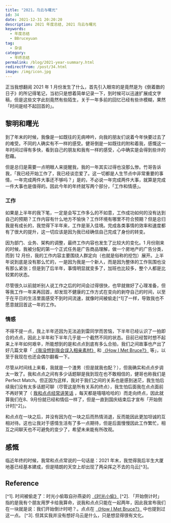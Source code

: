 ```yaml
---
title: "2021，乌云与曙光"
id: 34
date: 2021-12-31 20:20:20
description: 2021 年度总结, 2021 乌云与曙光
keywords:
  - 年度总结
  - BBruceyuan
tag:
  - 杂谈
category:
  - 年终总结
permalink: /blog/2021-year-summary.html
redirectFrom: /post/34.html
image: /img/icon.jpg
---
```


正当我想翻阅 2021 年 1 月份发生了什么，首先引入眼帘的是竟然是为《倒着数的日子》的所记得笔记，当初只是想着简单记录一下，到时候可以迅速扩展成文字稿，但是这些文字此刻竟然有些陌生，关于一年多前的回忆已经有些许模糊，果然「时间是经不起回首的」。

## 黎明和曙光

到了年末的时候，我像是一如既往的无病呻吟，向我的朋友们说着今年快要过去了的难受。不同的人确实有不一样的感受。健哥倒是一如既往的附和着我，感慨这一年时间过得有多快，看到自己的朋友和我有一样的感受，心中确实是会得到些许的慰藉。

但是总归是需要一点明眼人来提醒我，我的一年其实过得也没那么惨。竹哥告诉我，「我已经开始工作了，我已经谈恋爱了。这一切都是人生节点中非常重要的事情，一年完成两件大事还不够吗？」是的，不必说一年完成两件大事，就算是完成一件大事也是值得的。因此今年的年终就写两个部分，「工作和情感」。

### 工作

如果是上半年的我下笔，一定是会写工作多么的不如意，工作成功如何的没有达到自己的预期？工作内容有什么地方不愉快？工作环境有哪里不符合预期？但是总归我是有成长的，我觉得下半年来，工作是渐入佳境。完成各类事情的效率和速度都有了很大的提升，这一切应该是因为我已经确信自己完成了身份的转变。

因为部门、业务、架构的调整，最终工作内容也发生了比较大的变化。1 月份刚来的时候，我被分配的第一个正式任务是广告商品理解，做一个房地产的广告分类，而到 12 月份，我的工作内容主要围绕人群定向（也就是俗称的挖包）展开。上半年说到底是没有那么忙的，一是因为我是一个新人，而是因为整体的工作氛围也没有那么紧张；但是到了后半年，事情明显就变多了，加班也比较多，整个人都是比较累的状态。

尽管很久以前就听别人说工作之后的时间会过得很快，也早就做好了心理准备，但等我工作一年来再回首，却发现不健康的工作方式在变向的剥夺自己的时间，以至于在平日的生活里面感受不到时间流速，就像时间被偷走[^1]了一样，导致我也不愿意就回首这一年的工作。

### 情感

不得不提一点，我上半年还因为无法追到雷同学而苦恼，下半年已经认识了一拍即合的点点，因此上半年和下半年几乎是一个截然不同的状态。目前已经暂时想不起来上半年如何艰辛，所能想到的是和点点到底有多么合拍，我们之间故事也产出了好几篇文章「 [《我没想到我会误入相亲素材》](https://bruceyuan.com/post/28.html) 和 [《How I Met Bruce?》](https://bruceyuan.com/post/32.html) 等」，以至于我现在也还会偶尔翻看一下。

尽管从时间线上来看，我就是一个渣男（但是就我也配？），但我确实和点点步调太一致了。我和点点之间有多少话题聊是我到现在也不敢相信的，健哥也称我们是 Perfect Match。但正因为这样，我对于我们之间的关系也是感到迷茫，我生怕后续我们没有太多话题可聊（尽管这是所有关系的终点），我生怕后面我在点点面前不再好笑了（ [我和点点经常讲笑话](https://bruceyuan.com/post/31.html) ，每天都是嘻嘻哈哈的）而走向终点，因此就算我们在8、9月份就已经和情侣一样了，但是一直到国庆结束后才宣布「开始倒计时[^2]」。

和点点在一块之后，并没有因为在一块之后而热情消退，反而能因此更加坦诚的互相对待。这也让我对于感情生活有了多一点期待，但是后面慢慢因此工作繁忙，相互之间聊天也不可避免的变少了，希望未来能有所改观。

## 感慨

临近年终的时候，我常和点点常说的一句话是：2021 年末，我觉得我后半生大厦地基已经基本建成，但是晴朗的天空上却出现了两朵挥之不去的乌云[^3]。

## Reference

[^1]. 时间被偷走了：时光小偷取自孙燕姿的 [《时光小偷》](https://y.qq.com/n/ryqq/songDetail/003EmF5U1JE6Y9)
[^2]. 「开始倒计时」指的是我有个朋友用罗卡给我算命，说我和点点只能在一起两年，因此我宣布我们在一块就是说：我们开始倒计时吧？。点点在 [《How I Met Bruce?》](/blog/how-i-met-bruce.html#12) 中也提到过这一点。
[^3]. 但其实我并没有想好乌云是什么，只是想显得很有文化。
